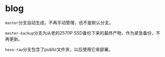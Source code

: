 # blog

`master`分支自动生成，不再手动管理，也不是默认分支。

`master-backup`分支为从老的2570P SSD备份下来的最终产物，作为紧急备份，不再更新。

`hexo-raw`分支包含了public文件夹，以后使用它来部署。


